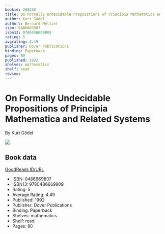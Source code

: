 ```yaml
---
bookid: 208288
title: On Formally Undecidable Propositions of Principia Mathematica and Related Systems
author: Kurt Gödel
authors: Bernard Meltzer
isbn: 0486669807
isbn13: 9780486669809
rating: 5
avgrating: 4.49
publisher: Dover Publications
binding: Paperback
pages: 80
published: 1992
shelves: mathematics
shelf: read
review: 
---
```


# On Formally Undecidable Propositions of Principia Mathematica and Related Systems

By Kurt Gödel

![](https://i.gr-assets.com/images/S/compressed.photo.goodreads.com/books/1328862649l/208288.jpg)

## Book data

[GoodReads ID/URL](https://www.goodreads.com/book/show/208288)

- ISBN: 0486669807
- ISBN13: 9780486669809
- Rating: 5
- Average Rating: 4.49
- Published: 1992
- Publisher: Dover Publications
- Binding: Paperback
- Shelves: mathematics
- Shelf: read
- Pages: 80

